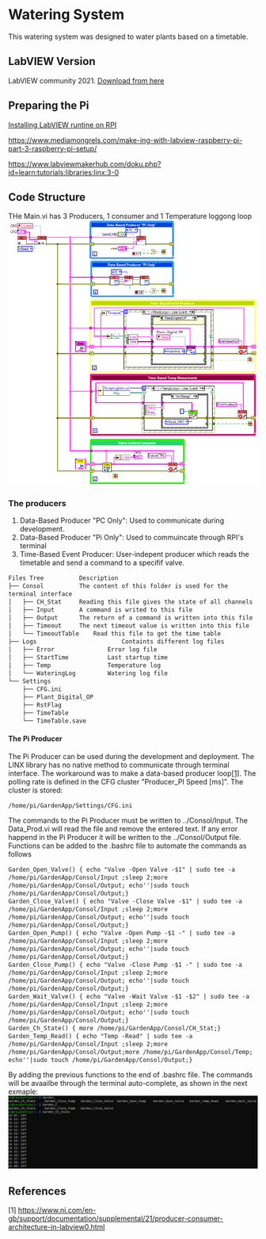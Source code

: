 # Watering System
This watering system was designed to water plants based on a timetable.
## LabVIEW Version
LabVIEW community 2021. [Download from here](https://www.ni.com/en-gb/support/downloads/software-products/download.labview-community.html)
## Preparing the Pi
[Installing LabVIEW runtine on RPI](https://www.labviewmakerhub.com/doku.php?id=learn:tutorials:libraries:linx:3-0:raspberry-pi-setup)

https://www.mediamongrels.com/make-ing-with-labview-raspberry-pi-part-3-raspberry-pi-setup/

https://www.labviewmakerhub.com/doku.php?id=learn:tutorials:libraries:linx:3-0

## Code Structure
THe Main.vi has 3 Producers, 1 consumer and 1 Temperature loggong loop
![Sw_Arch](Document/img/Sw_Architecture.PNG)
### The producers
1. Data-Based Producer "PC Only": Used to communicate during development.
2. Data-Based Producer "Pi Only": Used to commuincate through RPI's terminal 
3. Time-Based Event Producer: User-indepent producer which reads the timetable and send a command to a specifif valve.
```consol
Files Tree			Description
├── Consol			The content of this folder is used for the terminal interface
│	├── CH_Stat		Reading this file gives the state of all channels
│	├── Input		A command is writed to this file
│	├── Output		The return of a command is written into this file
│	├── Timeout		The next timeout value is written into this file
│	└── TimeoutTable	Read this file to get the time table
├── Logs                        Containts different log files
│	├── Error               Error log file
│	├── StartTime           Last startup time
│	├── Temp                Temperature log
│	└── WateringLog         Watering log file
└── Settings
 	├── CFG.ini
	├── Plant_Digital_OP
	├── RstFlag
	├── TimeTable
	└── TimeTable.save
```
#### The Pi Producer
The Pi Producer can be used during the development and deployment. The LINX library has no native method to communicate through terminal interface. The workaround was to make a data-based producer loop[[1]](#1). The polling rate is defined in the CFG cluster "Producer_PI Speed [ms]". The cluster is stored:

	/home/pi/GardenApp/Settings/CFG.ini

The commands to the Pi Producer must be written to ../Consol/Input. The Data_Prod.vi will read the file and remove the entered text. If any error happend in the Pi Producer it will be written to the ../Consol/Output file. Functions can be added to the .bashrc file to automate the commands as follows

```consol
Garden_Open_Valve() { echo "Valve -Open Valve -$1" | sudo tee -a /home/pi/GardenApp/Consol/Input ;sleep 2;more /home/pi/GardenApp/Consol/Output; echo''|sudo touch /home/pi/GardenApp/Consol/Output;}
Garden_Close_Valve() { echo "Valve -Close Valve -$1" | sudo tee -a /home/pi/GardenApp/Consol/Input ;sleep 2;more /home/pi/GardenApp/Consol/Output; echo''|sudo touch /home/pi/GardenApp/Consol/Output;}
Garden_Open_Pump() { echo "Valve -Open Pump -$1 -" | sudo tee -a /home/pi/GardenApp/Consol/Input ;sleep 2;more /home/pi/GardenApp/Consol/Output; echo''|sudo touch /home/pi/GardenApp/Consol/Output;}
Garden_Close_Pump() { echo "Valve -Close Pump -$1 -" | sudo tee -a /home/pi/GardenApp/Consol/Input ;sleep 2;more /home/pi/GardenApp/Consol/Output; echo''|sudo touch /home/pi/GardenApp/Consol/Output;}
Garden_Wait_Valve() { echo "Valve -Wait Valve -$1 -$2" | sudo tee -a /home/pi/GardenApp/Consol/Input ;sleep 2;more /home/pi/GardenApp/Consol/Output; echo''|sudo touch /home/pi/GardenApp/Consol/Output;}
Garden_Ch_State() { more /home/pi/GardenApp/Consol/CH_Stat;}
Garden_Temp_Read() { echo "Temp -Read" | sudo tee -a /home/pi/GardenApp/Consol/Input ;sleep 2;more /home/pi/GardenApp/Consol/Output;more /home/pi/GardenApp/Consol/Temp; echo''|sudo touch /home/pi/GardenApp/Consol/Output;}
```
By adding the previous functions to the end of .bashrc file. The commands will be avaailbe through the terminal auto-complete, as shown in the next exmaple:
![TerCommands](Document/img/TerminalCommands.PNG)

## References
<a id="1">[1]</a>
https://www.ni.com/en-gb/support/documentation/supplemental/21/producer-consumer-architecture-in-labview0.html

